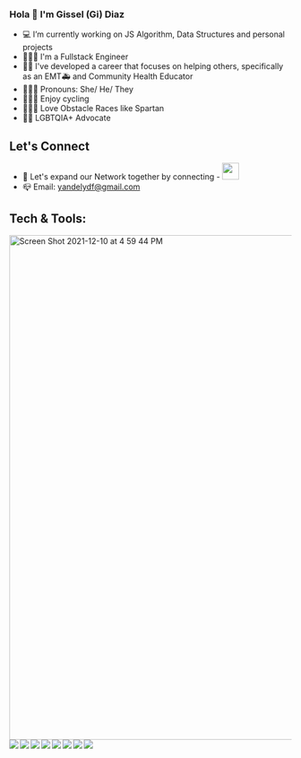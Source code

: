 
### Hola 👋 I'm Gissel (Gi) Diaz

- 💻 I’m currently working on JS Algorithm, Data Structures and personal projects
- 👨🏽‍💻 I'm a Fullstack Engineer
- 🦸🏽‍ I've developed a career that focuses on helping others, specifically as an EMT🚑 and Community Health Educator
- 🙋🏽‍♂️ Pronouns: She/ He/ They
- 🚵🏽‍♀️ Enjoy cycling
- 🧗🏽‍♂️ Love Obstacle Races like Spartan
- 🏳️‍🌈 LGBTQIA+ Advocate

## Let's Connect

- 💬 Let's expand our Network together by connecting - <a href="https://www.linkedin.com/in/gisseldiazf/"><img width="30" img src="https://img.icons8.com/color/linkedin"/></a>
- 📪 Email: yandelydf@gmail.com







## Tech & Tools:

<img width="900" alt="Screen Shot 2021-12-10 at 4 59 44 PM" src="https://user-images.githubusercontent.com/85481752/148100234-b42d402c-07db-4600-8e86-f234ee73b507.png">

<img align="left" img src="https://img.icons8.com/color/48/000000/react-native.png"/>
<img align="left" img src="https://img.icons8.com/color/48/000000/redux.png"/>
<img align="left" img src="https://img.icons8.com/color/48/000000/nodejs.png"/>
<img align="left" img src="https://img.icons8.com/color/48/000000/git.png"/>
<img align="left" img src="https://img.icons8.com/color-glass/48/000000/github.png"/>
<img align="left" img src="https://img.icons8.com/color/48/000000/heroku.png"/>
<img align="left" img src="https://img.icons8.com/color/48/000000/postgreesql.png"/>
<img align="left" img src="https://img.icons8.com/color/48/000000/webpack.png"/>
